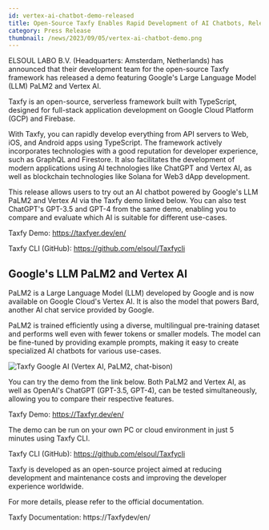 ```yaml
---
id: vertex-ai-chatbot-demo-released
title: Open-Source Taxfy Enables Rapid Development of AI Chatbots, Releases Demo with Google's LLM PaLM2 and Vertex AI
category: Press Release
thumbnail: /news/2023/09/05/vertex-ai-chatbot-demo.png
---
```


ELSOUL LABO B.V. (Headquarters: Amsterdam, Netherlands) has announced that their development team for the open-source Taxfy framework has released a demo featuring Google's Large Language Model (LLM) PaLM2 and Vertex AI.

Taxfy is an open-source, serverless framework built with TypeScript, designed for full-stack application development on Google Cloud Platform (GCP) and Firebase.

With Taxfy, you can rapidly develop everything from API servers to Web, iOS, and Android apps using TypeScript. The framework actively incorporates technologies with a good reputation for developer experience, such as GraphQL and Firestore. It also facilitates the development of modern applications using AI technologies like ChatGPT and Vertex AI, as well as blockchain technologies like Solana for Web3 dApp development.

This release allows users to try out an AI chatbot powered by Google's LLM PaLM2 and Vertex AI via the Taxfy demo linked below. You can also test ChatGPT's GPT-3.5 and GPT-4 from the same demo, enabling you to compare and evaluate which AI is suitable for different use-cases.

Taxfy Demo: https://taxfyer.dev/en/

Taxfy CLI (GitHub): https://github.com/elsoul/Taxfycli

## Google's LLM PaLM2 and Vertex AI

PaLM2 is a Large Language Model (LLM) developed by Google and is now available on Google Cloud's Vertex AI. It is also the model that powers Bard, another AI chat service provided by Google.

PaLM2 is trained efficiently using a diverse, multilingual pre-training dataset and performs well even with fewer tokens or smaller models. The model can be fine-tuned by providing example prompts, making it easy to create specialized AI chatbots for various use-cases.

![Taxfy Google AI (Vertex AI, PaLM2, chat-bison)](/news/2023/08/16/VertexAIChat3EN.png)

You can try the demo from the link below. Both PaLM2 and Vertex AI, as well as OpenAI's ChatGPT (GPT-3.5, GPT-4), can be tested simultaneously, allowing you to compare their respective features.

Taxfy Demo: https://Taxfyr.dev/en/

The demo can be run on your own PC or cloud environment in just 5 minutes using Taxfy CLI.

Taxfy CLI (GitHub): https://github.com/elsoul/Taxfycli

Taxfy is developed as an open-source project aimed at reducing development and maintenance costs and improving the developer experience worldwide.

For more details, please refer to the official documentation.

Taxfy Documentation: https://Taxfydev/en/
